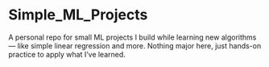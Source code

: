 # Simple_ML_Projects
A personal repo for small ML projects I build while learning new algorithms — like simple linear regression and more. Nothing major here, just hands-on practice to apply what I’ve learned.

